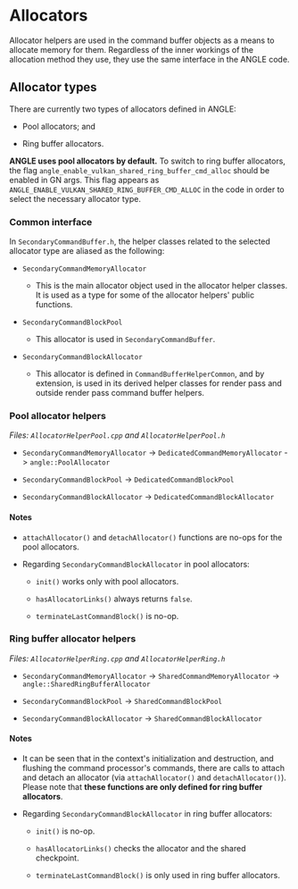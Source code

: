 # Allocators

Allocator helpers are used in the command buffer objects as a means to allocate memory for them.
Regardless of the inner workings of the allocation method they use, they use the same interface in
the ANGLE code.

## Allocator types

There are currently two types of allocators defined in ANGLE:

* Pool allocators; and

* Ring buffer allocators.

**ANGLE uses pool allocators by default.** To switch to ring buffer allocators, the flag
`angle_enable_vulkan_shared_ring_buffer_cmd_alloc` should be enabled in GN args. This flag appears
as `ANGLE_ENABLE_VULKAN_SHARED_RING_BUFFER_CMD_ALLOC` in the code in order to select the necessary
allocator type.

### Common interface

In `SecondaryCommandBuffer.h`, the helper classes related to the selected allocator type are
aliased as the following:

* `SecondaryCommandMemoryAllocator`

  * This is the main allocator object used in the allocator helper classes. It is used as a type
	for some of the allocator helpers' public functions.

* `SecondaryCommandBlockPool`

  * This allocator is used in `SecondaryCommandBuffer`.

* `SecondaryCommandBlockAllocator`

  * This allocator is defined in `CommandBufferHelperCommon`, and by extension, is used in its
	derived helper classes for render pass and outside render pass command buffer helpers.


### Pool allocator helpers

_Files: `AllocatorHelperPool.cpp` and `AllocatorHelperPool.h`_

- `SecondaryCommandMemoryAllocator` -> `DedicatedCommandMemoryAllocator` -> `angle::PoolAllocator`

- `SecondaryCommandBlockPool` -> `DedicatedCommandBlockPool`

- `SecondaryCommandBlockAllocator` -> `DedicatedCommandBlockAllocator`

#### Notes

* `attachAllocator()` and `detachAllocator()` functions are no-ops for the pool allocators.

* Regarding `SecondaryCommandBlockAllocator` in pool allocators:

  * `init()` works only with pool allocators.

  * `hasAllocatorLinks()` always returns `false`.

  * `terminateLastCommandBlock()` is no-op.

### Ring buffer allocator helpers

_Files: `AllocatorHelperRing.cpp` and `AllocatorHelperRing.h`_

- `SecondaryCommandMemoryAllocator` -> `SharedCommandMemoryAllocator` -> `angle::SharedRingBufferAllocator`

- `SecondaryCommandBlockPool` -> `SharedCommandBlockPool`

- `SecondaryCommandBlockAllocator` -> `SharedCommandBlockAllocator`

#### Notes

* It can be seen that in the context's initialization and destruction, and flushing the command
  processor's commands, there are calls to attach and detach an allocator (via `attachAllocator()`
  and `detachAllocator()`). Please note that **these functions are only defined for ring buffer
  allocators**.

* Regarding `SecondaryCommandBlockAllocator` in ring buffer allocators:

  * `init()` is no-op.

  * `hasAllocatorLinks()` checks the allocator and the shared checkpoint.

  * `terminateLastCommandBlock()` is only used in ring buffer allocators.
